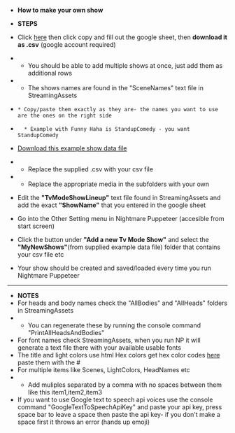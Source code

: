 * **How to make your own show**

* **STEPS**
* Click [here](https://docs.google.com/spreadsheets/d/1Rrt15rgAWReQ0xaWDD5kmbijzlIkEgZBz9tI-4tfU6o/copy) then click copy and fill out the google sheet, then **download it as .csv** (google account required)
*   * You should be able to add multiple shows at once, just add them as additional rows
*   * The shows names are found in the "SceneNames" text file in StreamingAssets
*     * Copy/paste them exactly as they are- the names you want to use are the ones on the right side
*       * Example with Funny Haha is StandupComedy - you want StandupComedy
* [Download this example show data file](https://github.com/mdotstrange/NightmarePuppeteerPublic/releases/tag/ExampleShowFiles)
*   * Replace the supplied .csv with your csv file
*   * Replace the appropriate media in the subfolders with your own
*   Edit the **"TvModeShowLineup"** text file found in StreamingAssets and add the exact **"ShowName"** that you entered in the google sheet
* Go into the Other Setting menu in Nightmare Puppeteer (accesible from start screen)
* Click the button under **"Add a new Tv Mode Show"** and select the **"MyNewShows"**(from supplied example data file) folder that contains your csv file etc
* Your show should be created and saved/loaded every time you run Nightmare Puppeteer
---------------------------------
* **NOTES**
* For heads and body names check the "AllBodies" and "AllHeads" folders in StreamingAssets
*   * You can regenerate these by running the console command "PrintAllHeadsAndBodies"
* For font names check StreamingAssets, when you run NP it will generate a text file there with your available usable fonts
* The title and light colors use html Hex colors get hex color codes [here](https://htmlcolorcodes.com/) paste them with the #
* For multiple items like Scenes, LightColors, HeadNames etc
*   * Add muliples separated by a comma with no spaces between them like this item1,item2,item3
*   If you want to use Google text to speech api voices use the console command "GoogleTextToSpeechApiKey" and paste your api key, press space bar to leave a space then paste the api key- if you don't make a space first it throws an error (hands up emoji)
